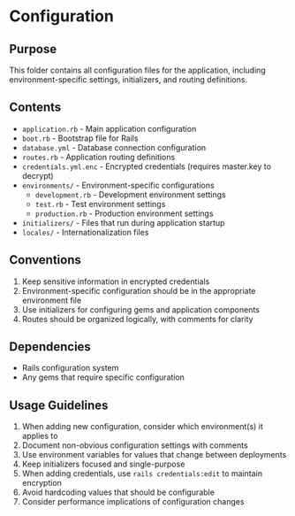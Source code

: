 # Configuration

## Purpose
This folder contains all configuration files for the application, including environment-specific settings, initializers, and routing definitions.

## Contents
- `application.rb` - Main application configuration
- `boot.rb` - Bootstrap file for Rails
- `database.yml` - Database connection configuration
- `routes.rb` - Application routing definitions
- `credentials.yml.enc` - Encrypted credentials (requires master.key to decrypt)
- `environments/` - Environment-specific configurations
  - `development.rb` - Development environment settings
  - `test.rb` - Test environment settings
  - `production.rb` - Production environment settings
- `initializers/` - Files that run during application startup
- `locales/` - Internationalization files

## Conventions
1. Keep sensitive information in encrypted credentials
2. Environment-specific configuration should be in the appropriate environment file
3. Use initializers for configuring gems and application components
4. Routes should be organized logically, with comments for clarity

## Dependencies
- Rails configuration system
- Any gems that require specific configuration

## Usage Guidelines
1. When adding new configuration, consider which environment(s) it applies to
2. Document non-obvious configuration settings with comments
3. Use environment variables for values that change between deployments
4. Keep initializers focused and single-purpose
5. When adding credentials, use `rails credentials:edit` to maintain encryption
6. Avoid hardcoding values that should be configurable
7. Consider performance implications of configuration changes
